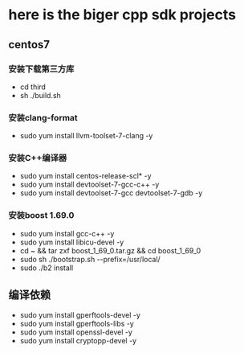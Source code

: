# here is the biger cpp sdk projects

## centos7

### 安装下载第三方库

* cd third  
* sh ./build.sh

### 安装clang-format

* sudo yum install llvm-toolset-7-clang -y

### 安装C++编译器

* sudo yum install centos-release-scl* -y
* sudo yum install devtoolset-7-gcc-c++ -y
* sudo yum install devtoolset-7-gcc devtoolset-7-gdb -y

### 安装boost 1.69.0

* sudo yum install gcc-c++ -y
* sudo yum install libicu-devel -y
* cd ~ && tar zxf boost_1_69_0.tar.gz && cd boost_1_69_0
* sudo sh ./bootstrap.sh --prefix=/usr/local/
* sudo ./b2 install

## 编译依赖

* sudo yum install gperftools-devel -y
* sudo yum install gperftools-libs -y
* sudo yum install openssl-devel -y
* sudo yum install cryptopp-devel -y

